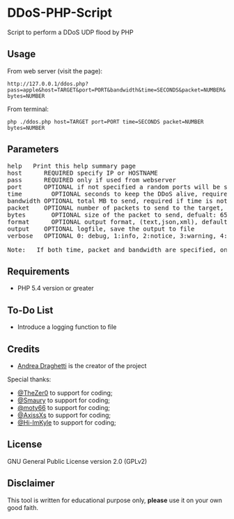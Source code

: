 # DDoS-PHP-Script

Script to perform a DDoS UDP flood by PHP

## Usage

From web server (visit the page):

`http://127.0.0.1/ddos.php?pass=apple&host=TARGET&port=PORT&bandwidth&time=SECONDS&packet=NUMBER&bytes=NUMBER`

From terminal:

`php ./ddos.php host=TARGET port=PORT time=SECONDS packet=NUMBER bytes=NUMBER`

## Parameters

<pre>help	Print this help summary page
host	  REQUIRED specify IP or HOSTNAME
pass	  REQUIRED only if used from webserver
port  	  OPTIONAL if not specified a random ports will be selected
time	    OPTIONAL seconds to keep the DDoS alive, required if packet is not used
bandwidth OPTIONAL total MB to send, required if time is not used
packet    OPTIONAL number of packets to send to the target, required if bandwidth is not used
bytes	    OPTIONAL size of the packet to send, defualt: 65000
format  	OPTIONAL output format, (text,json,xml), default: text
output	  OPTIONAL logfile, save the output to file
verbose	  OPTIONAL 0: debug, 1:info, 2:notice, 3:warning, 4:error, default: info

Note: 	If both time, packet and bandwidth are specified, only time will be used
</pre>

## Requirements
- PHP 5.4 version or greater

## To-Do List
- Introduce a logging function to file

## Credits

* [Andrea Draghetti](https://twitter.com/AndreaDraghetti) is the creator of the project

Special thanks:
* [@TheZer0](https://github.com/TheZ3ro) to support for coding;
* [@Smaury](https://github.com/smaury) to support for coding;
* [@moty66](https://github.com/moty66) to support for coding;
* [@AxissXs](https://github.com/AxissXs) to support for coding;
* [@Hi-ImKyle](https://github.com/Hi-ImKyle) to support for coding;

## License

GNU General Public License version 2.0 (GPLv2)


## Disclaimer

This tool is written for educational purpose only, **please** use it on your own good faith.
